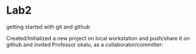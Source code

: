 # Lab2
getting started with git and github

Created/Initialized a new project on local workstation and push/share it on github and invited Professor okalu, as a collaborator/committer:
